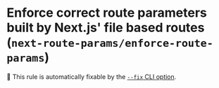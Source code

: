 # Enforce correct route parameters built by Next.js' file based routes (`next-route-params/enforce-route-params`)

🔧 This rule is automatically fixable by the [`--fix` CLI option](https://eslint.org/docs/latest/user-guide/command-line-interface#--fix).

<!-- end auto-generated rule header -->
